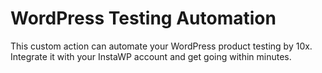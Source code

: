 # WordPress Testing Automation
This custom action can automate your WordPress product testing by 10x. Integrate it with your InstaWP account and get going within minutes.
